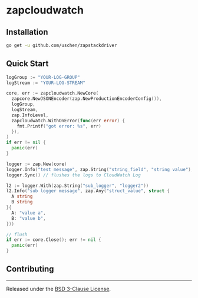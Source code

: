 # zapcloudwatch

## Installation

```sh
go get -u github.com/uschen/zapstackdriver
```

## Quick Start

```go
logGroup := "YOUR-LOG-GROUP"
logStream := "YOUR-LOG-STREAM"

core, err := zapcloudwatch.NewCore(
  zapcore.NewJSONEncoder(zap.NewProductionEncoderConfig()),
  logGroup,
  logStream,
  zap.InfoLevel,
  zapcloudwatch.WithOnError(func(err error) {
    fmt.Printf("got error: %s", err)
  }),
)
if err != nil {
  panic(err)
}

logger := zap.New(core)
logger.Info("test message", zap.String("string_field", "string value"), zap.Int64("int64_field", 123))
logger.Sync() // flushes the logs to CloudWatch Log

l2 := logger.With(zap.String("sub_logger", "logger2"))
l2.Info("sub logger message", zap.Any("struct_value", struct {
  A string
  B string
}{
  A: "value a",
  B: "value b",
}))

// flush
if err := core.Close(); err != nil {
  panic(err)
}
```

## Contributing

<hr>

Released under the [BSD 3-Clause License](LICENSE).
